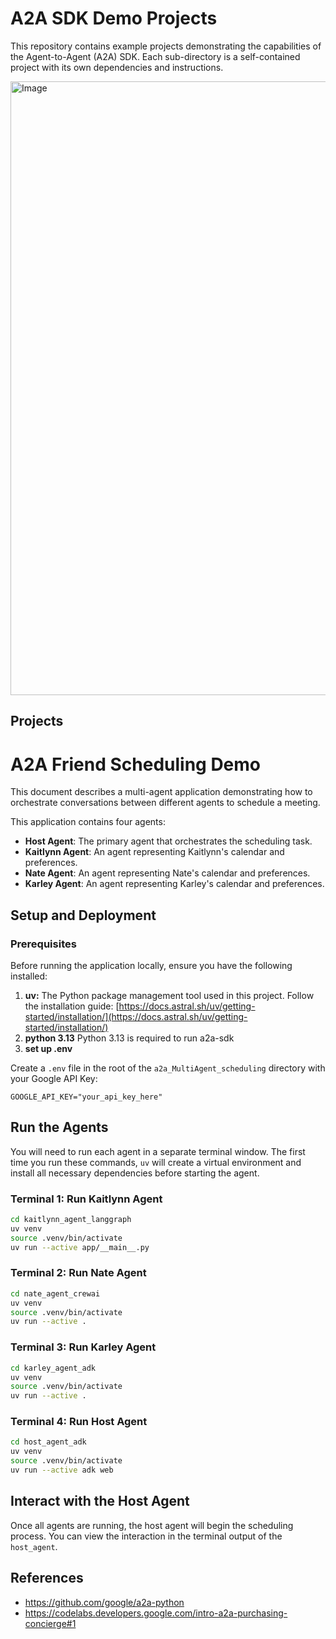 # A2A SDK Demo Projects
This repository contains example projects demonstrating the capabilities of the Agent-to-Agent (A2A) SDK. Each sub-directory is a self-contained project with its own dependencies and instructions.

<img width="1512" height="982" alt="Image" src="https://github.com/user-attachments/assets/c47c9c42-e47f-44cc-b884-7fe3a74ead06" />

## Projects

# A2A Friend Scheduling Demo
This document describes a multi-agent application demonstrating how to orchestrate conversations between different agents to schedule a meeting.

This application contains four agents:
*   **Host Agent**: The primary agent that orchestrates the scheduling task.
*   **Kaitlynn Agent**: An agent representing Kaitlynn's calendar and preferences.
*   **Nate Agent**: An agent representing Nate's calendar and preferences.
*   **Karley Agent**: An agent representing Karley's calendar and preferences.

## Setup and Deployment

### Prerequisites

Before running the application locally, ensure you have the following installed:

1. **uv:** The Python package management tool used in this project. Follow the installation guide: [https://docs.astral.sh/uv/getting-started/installation/](https://docs.astral.sh/uv/getting-started/installation/)
2. **python 3.13** Python 3.13 is required to run a2a-sdk 
3. **set up .env** 

Create a `.env` file in the root of the `a2a_MultiAgent_scheduling` directory with your Google API Key:
```
GOOGLE_API_KEY="your_api_key_here" 
```

## Run the Agents

You will need to run each agent in a separate terminal window. The first time you run these commands, `uv` will create a virtual environment and install all necessary dependencies before starting the agent.

### Terminal 1: Run Kaitlynn Agent
```bash
cd kaitlynn_agent_langgraph
uv venv
source .venv/bin/activate
uv run --active app/__main__.py
```

### Terminal 2: Run Nate Agent
```bash
cd nate_agent_crewai
uv venv
source .venv/bin/activate
uv run --active .
```

### Terminal 3: Run Karley Agent
```bash
cd karley_agent_adk
uv venv
source .venv/bin/activate
uv run --active .
```

### Terminal 4: Run Host Agent
```bash
cd host_agent_adk
uv venv
source .venv/bin/activate
uv run --active adk web      
```

## Interact with the Host Agent

Once all agents are running, the host agent will begin the scheduling process. You can view the interaction in the terminal output of the `host_agent`.

## References
- https://github.com/google/a2a-python
- https://codelabs.developers.google.com/intro-a2a-purchasing-concierge#1
